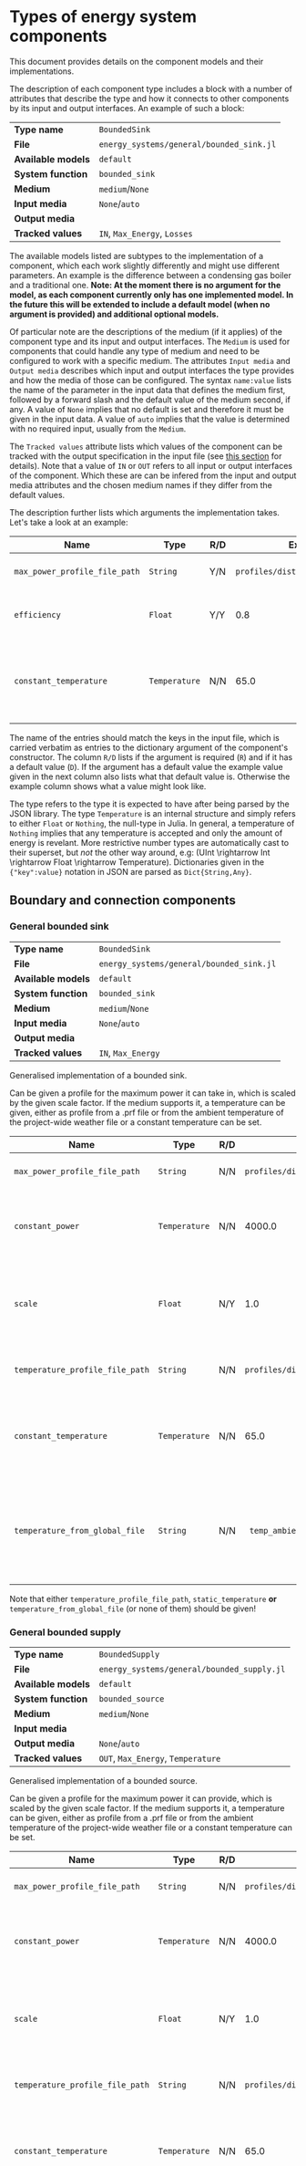 # Types of energy system components
This document provides details on the component models and their implementations.

The description of each component type includes a block with a number of attributes that describe the type and how it connects to other components by its input and output interfaces. An example of such a block:

| | |
| --- | --- |
| **Type name** | `BoundedSink`|
| **File** | `energy_systems/general/bounded_sink.jl` |
| **Available models** | `default` |
| **System function** | `bounded_sink` |
| **Medium** | `medium`/`None` |
| **Input media** | `None`/`auto` |
| **Output media** | |
| **Tracked values** | `IN`, `Max_Energy`, `Losses` |

The available models listed are subtypes to the implementation of a component, which each work slightly differently and might use different parameters. An example is the difference between a condensing gas boiler and a traditional one. **Note: At the moment there is no argument for the model, as each component currently only has one implemented model. In the future this will be extended to include a default model (when no argument is provided) and additional optional models.**

Of particular note are the descriptions of the medium (if it applies) of the component type and its input and output interfaces. The `Medium` is used for components that could handle any type of medium and need to be configured to work with a specific medium. The attributes `Input media` and `Output media` describes which input and output interfaces the type provides and how the media of those can be configured. The syntax `name:value` lists the name of the parameter in the input data that defines the medium first, followed by a forward slash and the default value of the medium second, if any. A value of `None` implies that no default is set and therefore it must be given in the input data. A value of `auto` implies that the value is determined with no required input, usually from the `Medium`.

The `Tracked values` attribute lists which values of the component can be tracked with the output specification in the input file (see [this section](resie_input_file_format.md#output-specification-csv-file) for details). Note that a value of `IN` or `OUT` refers to all input or output interfaces of the component. Which these are can be infered from the input and output media attributes and the chosen medium names if they differ from the default values.

The description further lists which arguments the implementation takes. Let's take a look at an example:

| Name | Type | R/D | Example | Description |
| ----------- | ------- | --- | ------------------------ | ------------------------ |
| `max_power_profile_file_path` | `String` | Y/N | `profiles/district/max_power.prf` | Path to the max power profile. |
| `efficiency` | `Float` | Y/Y | 0.8 | Ratio of output over input energies. |
| `constant_temperature` | `Temperature` | N/N | 65.0 | If given, sets the temperature of the heat output to a constant value. |

The name of the entries should match the keys in the input file, which is carried verbatim as entries to the dictionary argument of the component's constructor. The column `R/D` lists if the argument is required (`R`) and if it has a default value (`D`). If the argument has a default value the example value given in the next column also lists what that default value is. Otherwise the example column shows what a value might look like.

The type refers to the type it is expected to have after being parsed by the JSON library. The type `Temperature` is an internal structure and simply refers to either `Float` or `Nothing`, the null-type in Julia. In general, a temperature of `Nothing` implies that any temperature is accepted and only the amount of energy is revelant. More restrictive number types are automatically cast to their superset, but *not* the other way around, e.g: \(UInt \rightarrow Int \rightarrow Float \rightarrow Temperature\). Dictionaries given in the `{"key":value}` notation in JSON are parsed as `Dict{String,Any}`.

## Boundary and connection components

### General bounded sink
| | |
| --- | --- |
| **Type name** | `BoundedSink`|
| **File** | `energy_systems/general/bounded_sink.jl` |
| **Available models** | `default` |
| **System function** | `bounded_sink` |
| **Medium** | `medium`/`None` |
| **Input media** | `None`/`auto` |
| **Output media** | |
| **Tracked values** | `IN`, `Max_Energy` |

Generalised implementation of a bounded sink.

Can be given a profile for the maximum power it can take in, which is scaled by the given scale factor. If the medium supports it, a temperature can be given, either as profile from a .prf file or from the ambient temperature of the project-wide weather file or a constant temperature can be set.

| Name | Type | R/D | Example | Description |
| ----------- | ------- | --- | ------------------------ | ------------------------ |
| `max_power_profile_file_path` | `String` | N/N | `profiles/district/max_power.prf` | Path to the max power profile. |
| `constant_power` | `Temperature` | N/N | 4000.0 | If given, sets the max power of the input to a constant value. |
| `scale` | `Float` | N/Y | 1.0 | Factor by which the max power values are multiplied. Only applies to profiles. |
| `temperature_profile_file_path` | `String` | N/N | `profiles/district/temperature.prf` | Path to the profile for the input temperature. |
| `constant_temperature` | `Temperature` | N/N | 65.0 | If given, sets the temperature of the input to a constant value. |
| `temperature_from_global_file` | `String` | N/N | ` temp_ambient_air` | If given, sets the temperature of the input to the ambient air temperature of the global weather file. |

Note that either `temperature_profile_file_path`, `static_temperature` **or** `temperature_from_global_file` (or none of them) should be given!

### General bounded supply
| | |
| --- | --- |
| **Type name** | `BoundedSupply`|
| **File** | `energy_systems/general/bounded_supply.jl` |
| **Available models** | `default` |
| **System function** | `bounded_source` |
| **Medium** | `medium`/`None` |
| **Input media** | |
| **Output media** | `None`/`auto` |
| **Tracked values** | `OUT`, `Max_Energy`, `Temperature` |

Generalised implementation of a bounded source.

Can be given a profile for the maximum power it can provide, which is scaled by the given scale factor. If the medium supports it, a temperature can be given, either as profile from a .prf file or from the ambient temperature of the project-wide weather file or a constant temperature can be set.

| Name | Type | R/D | Example | Description |
| ----------- | ------- | --- | ------------------------ | ------------------------ |
| `max_power_profile_file_path` | `String` | N/N | `profiles/district/max_power.prf` | Path to the max power profile. |
| `constant_power` | `Temperature` | N/N | 4000.0 | If given, sets the max power of the output to a constant value. |
| `scale` | `Float` | N/Y | 1.0 | Factor by which the max power values are multiplied. Only applies to profiles. |
| `temperature_profile_file_path` | `String` | N/N | `profiles/district/temperature.prf` | Path to the profile for the output temperature. |
| `constant_temperature` | `Temperature` | N/N | 65.0 | If given, sets the temperature of the output to a constant value. |
| `temperature_from_global_file` | `String` | N/N | ` temp_ambient_air` | If given, sets the temperature of the input to the ambient air temperature of the global weather file. |

Note that either `temperature_profile_file_path`, `static_temperature` **or** `temperature_from_global_file` (or none of them) should be given!

### Bus
| | |
| --- | --- |
| **Type name** | `Bus`|
| **File** | `energy_systems/connections/bus.jl` |
| **Available models** | `default` |
| **System function** | `bus` |
| **Medium** | `medium`/`None` |
| **Input media** | `None`/`auto` |
| **Output media** | `None`/`auto` |
| **Tracked values** | `Balance` |

The only implementation of special component `Bus`, used to connect multiple components with a shared medium.

| Name | Type | R/D | Example | Description |
| ----------- | ------- | --- | ------------------------ | ------------------------ |
| `connections` | `Dict{String,Any}` | N/N |  | Connection config for the bus. See chapter on the input file format for details. |

### General fixed sink
| | |
| --- | --- |
| **Type name** | `FixedSink`|
| **File** | `energy_systems/general/fixed_sink.jl` |
| **Available models** | `default` |
| **System function** | `fixed_sink` |
| **Medium** | `medium`/`None` |
| **Input media** | `None`/`auto` |
| **Output media** | |
| **Tracked values** | `IN`, `Demand`, `Temperature` |

Generalised implementation of a fixed sink.

Can be given a profile for the energy it requests, which is scaled by the given scale factor. Alternatively a static load can be given. If the medium supports it, a temperature can be given, either as profile from a .prf file or from the ambient temperature of the project-wide weather file or a constant temperature can be set.

| Name | Type | R/D | Example | Description |
| ----------- | ------- | --- | ------------------------ | ------------------------ |
| `energy_profile_file_path` | `String` | N/N | `profiles/district/demand.prf` | Path to the input energy profile. |
| `constant_demand` | `Float` | N/N | 4000.0 | [power, not work!] If given, ignores the energy profile and sets the input demand to this constant power. |
| `scale` | `Float` | N/Y | 1.0 | Factor by which the energy profile values are multiplied. Only applies to profiles. |
| `temperature_profile_file_path` | `String` | N/N | `profiles/district/temperature.prf` | Path to the profile for the input temperature. |
| `constant_temperature` | `Temperature` | N/N | 65.0 | If given, sets the temperature of the input to a constant value. |
| `temperature_from_global_file` | `String` | N/N | ` temp_ambient_air` | If given, sets the temperature of the input to the ambient air temperature of the global weather file. |

Note that either `temperature_profile_file_path`, `static_temperature` **or** `temperature_from_global_file` (or none of them) should be given!

### General demand
| | |
| --- | --- |
| **Type name** | `Demand`|
| **File** | `energy_systems/general/fixed_sink.jl` |
Alias to `FixedSink`.

### General fixed supply
| | |
| --- | --- |
| **Type name** | `FixedSupply`|
| **File** | `energy_systems/general/fixed_supply.jl` |
| **Available models** | `default` |
| **System function** | `fixed_source` |
| **Medium** | `medium`/`None` |
| **Input media** |  |
| **Output media** | `None`/`auto` |
| **Tracked values** | `OUT`, `Supply`, `Temperature` |

Generalised implementation of a fixed source.

Can be given a profile for the energy it can provide, which is scaled by the given scale factor. If the medium supports it, a temperature can be given, either as profile from a .prf file or from the ambient temperature of the project-wide weather file or a constant temperature can be set.

| Name | Type | R/D | Example | Description |
| ----------- | ------- | --- | ------------------------ | ------------------------ |
| `energy_profile_file_path` | `String` | N/N | `profiles/district/energy_source.prf` | Path to the output energy profile. |
| `constant_supply` | `Float` | N/N | 4000.0 | [power, not work!] If given, ignores the energy profile and sets the output supply to this constant power. |
| `scale` | `Float` | N/Y | 1.0 | Factor by which the energy profile values are multiplied. Only applies to profiles. |
| `temperature_profile_file_path` | `String` | N/N | `profiles/district/temperature.prf` | Path to the profile for the output temperature. |
| `constant_temperature` | `Temperature` | N/N | 65.0 | If given, sets the temperature of the output to a constant value. |
| `temperature_from_global_file` | `String` | N/N | ` temp_ambient_air` | If given, sets the temperature of the input to the ambient air temperature of the global weather file. |

Note that either `temperature_profile_file_path`, `static_temperature` **or** `temperature_from_global_file` (or none of them) should be given!

### Grid connection
| | |
| --- | --- |
| **Type name** | `GridConnection`|
| **File** | `energy_systems/connections/grid_connection.jl` |
| **Available models** | `default` |
| **System function** | `bounded_source`, `bounded_sink` |
| **Medium** | `medium`/`None` |
| **Input media** | `None`/`auto` |
| **Output media** | `None`/`auto` |
| **Tracked values** | `IN`, `OUT`, `Demand_sum`, `Supply_sum` |

Used as a source or sink with no limit, which receives or gives off energy from/to outside the system boundary.

If parameter `is_source` is true, acts as a `bounded_source` with only one output connection. Otherwise a `bounded_sink` with only one input connection. In both cases the amount of energy supplied/taken in is tracked as a cumulutative value.

| Name | Type | R/D | Example | Description |
| ----------- | ------- | --- | ------------------------ | ------------------------ |
| `is_source` | `Boolean` | Y/Y | `True` | If true, the grid connection acts as a source. |

## Other sources and sinks

### Photovoltaic plant
| | |
| --- | --- |
| **Type name** | `PVPlant`|
| **File** | `energy_systems/electric_producers/pv_plant.jl` |
| **Available models** | default: `simplified` |
| **System function** | `fixed_source` |
| **Medium** | |
| **Input media** | |
| **Output media** | `m_el_out`/`m_e_ac_230v` |
| **Tracked values** | `OUT`, `Supply` |

A photovoltaic (PV) power plant producing electricity.

The energy it produces in each time step must be given as a profile, but can be scaled by a fixed value.

| Name | Type | R/D | Example | Description |
| ----------- | ------- | --- | ------------------------ | ------------------------ |
| `energy_profile_file_path` | `String` | Y/N | `profiles/district/pv_output.prf` | Path to the output energy profile. |
| `scale` | `Float` | Y/N | 4000.0 | Factor by which the profile values are multiplied. |

## Transformers

### Combined Heat and Power plant
| | |
| --- | --- |
| **Type name** | `CHPP`|
| **File** | `energy_systems/electric_producers/chpp.jl` |
| **Available models** | default: `simplified` |
| **System function** | `transformer` |
| **Medium** | |
| **Input media** | `m_gas_in`/`m_c_g_natgas` |
| **Output media** | `m_heat_out`/`m_h_w_ht1`, `m_el_out`/`m_e_ac_230v` |
| **Tracked values** | `IN`, `OUT`, `Losses` |

A Combined Heat and Power Plant (CHPP) that transforms combustible gas into heat and electricity.

| Name | Type | R/D | Example | Description |
| ----------- | ------- | --- | ------------------------ | ------------------------ |
| `power_gas` | `Float` | Y/N | 4000.0 | The maximum design power input (chemical input power). |
| `electricity_fraction` | `Float` | Y/Y | 0.4 | Fraction of the input chemical energy that is output as electricity. |
| `min_power_fraction` | `Float` | Y/Y | 0.2 | The minimum fraction of the design power_gas that is required for the plant to run. |
| `min_run_time` | `UInt` | Y/Y | 1800 | Minimum run time of the plant in seconds. Will be ignored if other constraints apply. |
| `output_temperature` | `Temperature` | N/N | 90.0 | The temperature of the heat output. |

### Electrolyser
| | |
| --- | --- |
| **Type name** | `Electrolyser`|
| **File** | `energy_systems/others/electrolyser.jl` |
| **Available models** | default: `simplified` |
| **System function** | `transformer` |
| **Medium** | |
| **Input media** | `m_el_in`/`m_e_ac_230v` |
| **Output media** | `m_heat_out`/`m_h_w_lt1`, `m_h2_out`/`m_c_g_h2`, `m_o2_out`/`m_c_g_o2` |
| **Tracked values** | `IN`, `OUT`, `Losses`, `Losses_heat`, `Losses_hydrogen` |

Implementation of an electrolyser splitting water into hydrogen and oxygen while providing the waste heat as output.

| Name | Type | R/D | Example | Description |
| ----------- | ------- | --- | ------------------------ | ------------------------ |
| `power_el` | `Float` | Y/N | 4000.0 | The maximum electrical design power input. |
| `min_power_fraction` | `Float` | Y/Y | 0.2 | The minimum fraction of the design power_el that is required for the plant to run. |
| `heat_fraction` | `Float` | Y/Y | 0.4 | Fraction of the input electric energy that is output as heat. |
| `min_run_time` | `UInt` | Y/Y | 1800 | Minimum run time of the plant in seconds. Will be ignored if other constraints apply. |
| `output_temperature` | `Temperature` | N/Y | 55.0 | The temperature of the heat output. |

### Fuel boiler
| | |
| --- | --- |
| **Type name** | `FuelBoiler`|
| **File** | `energy_systems/heat_producers/fuel_boiler.jl` |
| **Available models** | default: `simplified` |
| **System function** | `transformer` |
| **Medium** | |
| **Input media** | `m_fuel_in` |
| **Output media** | `m_heat_out`/`m_h_w_ht1` |
| **Tracked values** | `IN`, `OUT`, `Losses` |

A boiler that transforms chemical fuel into heat.

This needs to be parameterized with the medium of the fuel intake as the implementation is agnostic towards the kind of fuel under the assumption that the fuel does not influence the behaviour or require/produce by-products such as pure oxygen or ash (more to the point, the by-products do not need to be modelled for an energy simulation.)

The current implementation includes functionality to model a PLR-dependant thermal efficiency \(\eta(PLR)\), however the efficiency curve is not customizable without code changes until a system for functions-as-parameters is in place.

| Name | Type | R/D | Example | Description |
| ----------- | ------- | --- | ------------------------ | ------------------------ |
| `m_fuel_in` | `String` | Y/N | `m_c_g_natgas` | The medium of the fuel intake. |
| `power_th` | `Float` | Y/N | 4000.0 | The maximum thermal design power output. |
| `min_power_fraction` | `Float` | Y/Y | 0.2 | The minimum fraction of the design power_th that is required for the plant to run. |
| `min_run_time` | `UInt` | Y/Y | 1800 | Minimum run time of the plant in seconds. Will be ignored if other constraints apply. |
| `output_temperature` | `Temperature` | N/N | 90.0 | The temperature of the heat output. |
| `max_thermal_efficiency` | `Float` | N/Y | 1.0 | The maximum thermal efficiency if no \(\eta(PLR)\) is used. |
| `is_plr_dependant` | `Boolean` | N/Y | False | Toggle if \(\eta(PLR)\) is used or not. |

### Heat pump
| | |
| --- | --- |
| **Type name** | `HeatPump`|
| **File** | `energy_systems/heat_producers/heat_pump.jl` |
| **Available models** | default: `carnot` |
| **System function** | `transformer` |
| **Medium** | |
| **Input media** | `m_el_in`/`m_e_ac_230v`, `m_heat_in`/`m_h_w_lt1` |
| **Output media** | `m_heat_out`/`m_h_w_ht1` |
| **Tracked values** | `IN`, `OUT`, `COP`, `Losses` |

Elevates supplied low temperature heat to a higher temperature with input electricity.

| Name | Type | R/D | Example | Description |
| ----------- | ------- | --- | ------------------------ | ------------------------ |
| `power_th` | `Float` | Y/N | 4000.0 | The thermal design power at the heating output. |
| `min_power_fraction` | `Float` | Y/Y | 0.2 | The minimum fraction of the design power_th that is required for the plant to run. |
| `min_run_time` | `UInt` | Y/Y | 1800 | Minimum run time of the plant in seconds. Will be ignored if other constraints apply. |
| `fixed_cop` | `Float` | N/N | 3.0 | If given, ignores the dynamic COP calculation and uses a constant one. |
| `input_temperature` | `Temperature` | N/N | 20.0 | If given, ignores the supplied temperature and uses a constant one. |
| `output_temperature` | `Temperature` | N/N | 65.0 | If given, ignores the requested temperature and uses a constant one. |

## Storage

### General storage
| | |
| --- | --- |
| **Type name** | `Storage`|
| **File** | `energy_systems/general/storage.jl` |
| **Available models** | default: `simplified` |
| **System function** | `storage` |
| **Medium** | `medium`/`None` |
| **Input media** | `None`/`auto` |
| **Output media** | `None`/`auto` |
| **Tracked values** | `IN`, `OUT`, `Load`, `Load%`, `Capacity`, `Losses` |

A generic implementation for energy storage technologies.

| Name | Type | R/D | Example | Description |
| ----------- | ------- | --- | ------------------------ | ------------------------ |
| `capacity` | `Float` | Y/N | 12000.0 | The overall capacity of the storage. |
| `load` | `Float` | Y/N | 6000.0 | The initial load state of the storage. |

### Battery
| | |
| --- | --- |
| **Type name** | `Battery`|
| **File** | `energy_systems/storage/battery.jl` |
| **Available models** | default: `simplified` |
| **System function** | `storage` |
| **Medium** | `medium`/`m_e_ac_230v` |
| **Input media** | `None`/`auto` |
| **Output media** | `None`/`auto` |
| **Tracked values** | `IN`, `OUT`, `Load`, `Load%`, `Capacity`, `Losses` |

A storage for electricity.

| Name | Type | R/D | Example | Description |
| ----------- | ------- | --- | ------------------------ | ------------------------ |
| `capacity` | `Float` | Y/N | 12000.0 | The overall capacity of the battery. |
| `load` | `Float` | Y/N | 6000.0 | The initial load state of the battery. |

### Buffer Tank
| | |
| --- | --- |
| **Type name** | `BufferTank`|
| **File** | `energy_systems/storage/buffer_tank.jl` |
| **Available models** | default: `simplified` |
| **System function** | `storage` |
| **Medium** | `medium`/`m_h_w_ht1` |
| **Input media** | `None`/`auto` |
| **Output media** | `None`/`auto` |
| **Tracked values** | `IN`, `OUT`, `Load`, `Load%`, `Capacity`, `Losses` |

A short-term storage for heat of thermal carrier fluids, typically water.

**Model `simplified`:**

If the adaptive temperature calculation is activated, the temperatures for the input/output of the BT depends on the load state. If it is sufficiently full (depends on the `switch_point`), the BT can output at the `high_temperature` and takes in at the `high_temperature`. If the load falls below that, the output temperature drops and reaches the `low_temperature` as the load approaches zero.

If the adaptive temperature calculation is deactivated, always assumes the `high_temperature` for both input and output.


| Name | Type | R/D | Example | Description |
| ----------- | ------- | --- | ------------------------ | ------------------------ |
| `capacity` | `Float` | Y/N | 12000.0 | The overall capacity of the BT. |
| `load` | `Float` | Y/N | 6000.0 | The initial load state of the BT. |
| `use_adaptive_temperature` | `Float` | Y/Y | `False` | If true, enables the adaptive output temperature calculation. |
| `switch_point` | `Float` | Y/Y | 0.15 | Partial load at which the adaptive output temperature calculation switches. |
| `high_temperature` | `Temperature` | Y/Y | 75.0 | The high end of the adaptive in-/output temperature. |
| `low_temperature` | `Temperature` | Y/Y | 20.0 | The low end of the adaptive in-/output temperature. |

### Seasonal thermal storage
| | |
| --- | --- |
| **Type name** | `SeasonalThermalStorage`|
| **File** | `energy_systems/storage/seasonal_thermal_storage.jl` |
| **Available models** | default: `simplified` |
| **System function** | `storage` |
| **Medium** |  |
| **Input media** | `m_heat_in`/`m_h_w_ht1` |
| **Output media** | `m_heat_out`/`m_h_w_lt1` |
| **Tracked values** | `IN`, `OUT`, `Load`, `Load%`, `Capacity`, `Losses` |

A long-term storage for heat stored in a stratified artificial aquifer.

**Model `simplified`:**

If the adaptive temperature calculation is activated, the temperatures for the input/output of the STES depends on the load state. If it is sufficiently full (depends on the `switch_point`), the STES can output at the `high_temperature` and takes in at the `high_temperature`. If the load falls below that, the output temperature drops and reaches the `low_temperature` as the load approaches zero.

If the adaptive temperature calculation is deactivated, always assumes the `high_temperature` for both input and output.

| Name | Type | R/D | Example | Description |
| ----------- | ------- | --- | ------------------------ | ------------------------ |
| `capacity` | `Float` | Y/N | 12000.0 | The overall capacity of the STES. |
| `load` | `Float` | Y/N | 6000.0 | The initial load state of the STES. |
| `use_adaptive_temperature` | `Float` | Y/Y | `False` | If true, enables the adaptive output temperature calculation. |
| `switch_point` | `Float` | Y/Y | 0.25 | Partial load at which the adaptive output temperature calculation switches. |
| `high_temperature` | `Temperature` | Y/Y | 90.0 | The high end of the adaptive in-/output temperature. |
| `low_temperature` | `Temperature` | Y/Y | 15.0 | The low end of the adaptive in-/output temperature. |
